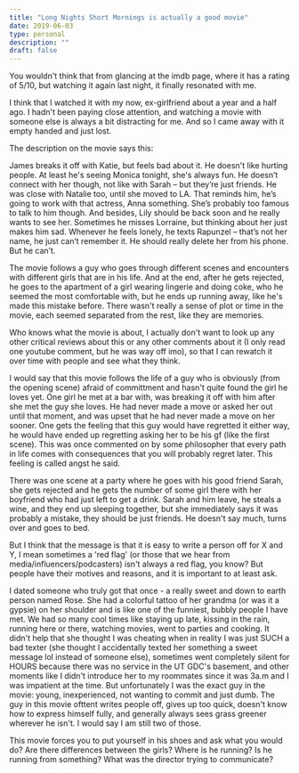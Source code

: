 ```yaml
---
title: "Long Nights Short Mornings is actually a good movie"
date: 2019-06-03
type: personal
description: ""
draft: false
---
```

You wouldn't think that from glancing at the imdb page, where it has a rating of 5/10, but watching it again last night, it finally resonated with me.


I think that I watched it with my now, ex-girlfriend about a year and a half ago. I hadn't been paying close attention, and watching a movie with someone else is always a bit distracting for me. And so I came away with it empty handed and just lost.


The description on the movie says this:

>
James breaks it off with Katie, but feels bad about it. He doesn't like hurting people. At least he's seeing Monica tonight, she's always fun. He doesn’t connect with her though, not like with Sarah – but they’re just friends. He was close with Natalie too, until she moved to LA. That reminds him, he’s going to work with that actress, Anna something. She’s probably too famous to talk to him though. And besides, Lily should be back soon and he really wants to see her. Sometimes he misses Lorraine, but thinking about her just makes him sad. Whenever he feels lonely, he texts Rapunzel – that’s not her name, he just can’t remember it. He should really delete her from his phone. But he can’t.


The movie follows a guy who goes through different scenes and encounters with different girls that are in his life. And at the end, after he gets rejected, he goes to the apartment of a girl wearing lingerie and doing coke, who he seemed the most comfortable with, but he ends up running away, like he's made this mistake before. There wasn't really a sense of plot or time in the movie, each seemed separated from the rest, like they are memories.


Who knows what the movie is about, I actually don't want to look up any other critical reviews about this or any other comments about it (I only read one youtube comment, but he was way off imo), so that I can rewatch it over time with people and see what they think.


I would say that this movie follows the life of a guy who is obviously (from the opening scene) afraid of committment and hasn't quite found the girl he loves yet.
One girl he met at a bar with, was breaking it off with him after she met the guy she loves. He had never made a move or asked her out until that moment, and was upset that he had never made a move on her sooner. One gets the feeling that this guy would have regretted it either way, he would have ended up regretting asking her to be his gf (like the first scene). This was once commented on by some philosopher that every path in life comes with consequences that you will probably regret later. This feeling is called angst he said.


There was one scene at a party where he goes with his good friend Sarah, she gets rejected and he gets the number of some girl there with her boyfriend who had just left to get a drink. Sarah and him leave, he steals a wine, and they end up sleeping together, but she immediately says it was probably a mistake, they should be just friends. He doesn't say much, turns over and goes to bed.

But I think that the message is that it is easy to write a person off for X and Y, I mean sometimes a 'red flag' (or those that we hear from media/influencers/podcasters) isn't always a red flag, you know? But people have their motives and reasons, and it is important to at least ask.


I dated someone who truly got that once - a really sweet and down to earth person named Rose. She had a colorful tattoo of her grandma (or was it a gypsie) on her shoulder and is like one of the funniest, bubbly people I have met. We had so many cool times like staying up late, kissing in the rain, running here or there, watching movies, went to parties and cooking. It didn't help that she thought I was cheating when in reality I was just SUCH a bad texter (she thought I accidentally texted her something a sweet message lol instead of someone else), sometimes went completely silent for HOURS because there was no service in the UT GDC's basement, and other moments like I didn't introduce her to my roommates since it was 3a.m and I was impatient at the time. But unfortunately I was the exact guy in the movie: young, inexperienced, not wanting to commit and just dumb.
The guy in this movie ofttent writes people off, gives up too quick, doesn't know how to express himself fully, and generally always sees grass greener wherever he isn't. I would say I am still two of those.

This movie forces you to put yourself in his shoes and ask what you would do? Are there differences between the girls? Where is he running? Is he running from something? What was the director trying to communicate?
